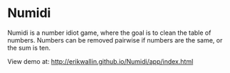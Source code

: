 Numidi
======

Numidi is a number idiot game, where the goal is to clean the table of numbers. Numbers can be removed pairwise if numbers are the same, or the sum is ten. 

View demo at: <http://erikwallin.github.io/Numidi/app/index.html>

